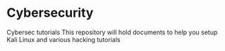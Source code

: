 # Cybersecurity
Cybersec tutorials
This repository will hold documents to help you setup Kali Linux and various hacking tutorials
